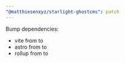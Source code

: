 ```yaml
---
"@matthiesenxyz/starlight-ghostcms": patch
---
```


Bump dependencies:

- vite from to
- astro from to
- rollup from to
